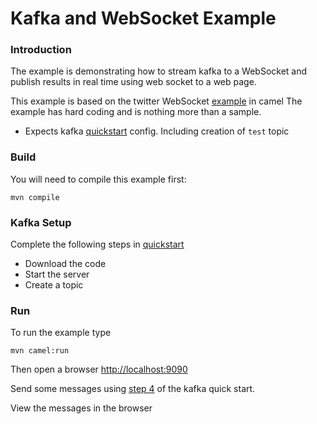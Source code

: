 # Kafka and WebSocket Example

### Introduction
The example is demonstrating how to stream kafka to a WebSocket
and publish results in real time using web socket to a web page.

This example is based on the twitter WebSocket [example](https://github.com/apache/camel/tree/master/examples/camel-example-twitter-websocket) in camel 
The example has hard coding and is nothing more than a sample.
- Expects kafka [quickstart](https://kafka.apache.org/quickstart) config.  Including creation of `test` topic

### Build
You will need to compile this example first:

	mvn compile

### Kafka Setup
Complete the following steps in [quickstart](https://kafka.apache.org/quickstart)
- Download the code
- Start the server
- Create a topic

### Run
To run the example type

    mvn camel:run

Then open a browser <http://localhost:9090>

Send some messages using [step 4](https://kafka.apache.org/quickstart#quickstart_send) of the kafka quick start.

View the messages in the browser




